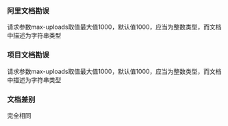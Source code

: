 ### 阿里文档勘误

请求参数max-uploads取值最大值1000，默认值1000，应当为整数类型，而文档中描述为字符串类型

### 项目文档勘误

请求参数max-uploads取值最大值1000，默认值1000，应当为整数类型，而文档中描述为字符串类型

### 文档差别

完全相同